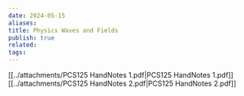 ```yaml
---
date: 2024-05-15
aliases: 
title: Physics Waves and Fields
publish: true
related: 
tags: 
---
```

[[../attachments/PCS125 HandNotes 1.pdf|PCS125 HandNotes 1.pdf]]
[[../attachments/PCS125 HandNotes 2.pdf|PCS125 HandNotes 2.pdf]]
